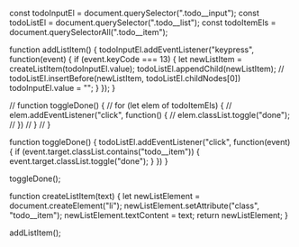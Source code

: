 const todoInputEl = document.querySelector(".todo__input");
const todoListEl = document.querySelector(".todo__list");
const todoItemEls = document.querySelectorAll(".todo__item");

function addListItem() {
  todoInputEl.addEventListener("keypress", function(event) {
    if (event.keyCode === 13) {
      let newListItem = createListItem(todoInputEl.value);
      todoListEl.appendChild(newListItem);
      // todoListEl.insertBefore(newListItem, todoListEl.childNodes[0])
      todoInputEl.value = "";
    }
  });
}

// function toggleDone() {
//   for (let elem of todoItemEls) {
//     elem.addEventListener("click", function() {
//       elem.classList.toggle("done");
//     })
//   }
// }

function toggleDone() {
  todoListEl.addEventListener("click", function(event) {
    if (event.target.classList.contains("todo__item")) {
      event.target.classList.toggle("done");
    }
  })
}

toggleDone();

function createListItem(text) {
  let newListElement = document.createElement("li");
  newListElement.setAttribute("class", "todo__item");
  newListElement.textContent = text;
  return newListElement;
}

addListItem();